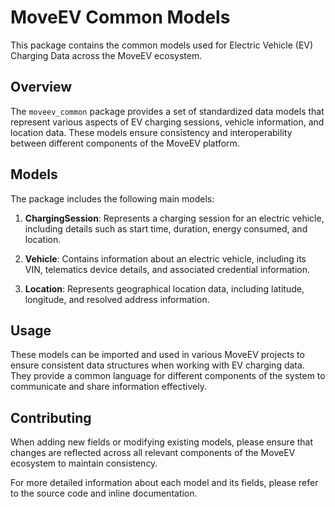 # MoveEV Common Models

This package contains the common models used for Electric Vehicle (EV) Charging Data across the MoveEV ecosystem.

## Overview

The `moveev_common` package provides a set of standardized data models that represent various aspects of EV charging sessions, vehicle information, and location data. These models ensure consistency and interoperability between different components of the MoveEV platform.

## Models

The package includes the following main models:

1. **ChargingSession**: Represents a charging session for an electric vehicle, including details such as start time, duration, energy consumed, and location.

2. **Vehicle**: Contains information about an electric vehicle, including its VIN, telematics device details, and associated credential information.

3. **Location**: Represents geographical location data, including latitude, longitude, and resolved address information.

## Usage

These models can be imported and used in various MoveEV projects to ensure consistent data structures when working with EV charging data. They provide a common language for different components of the system to communicate and share information effectively.

## Contributing

When adding new fields or modifying existing models, please ensure that changes are reflected across all relevant components of the MoveEV ecosystem to maintain consistency.

For more detailed information about each model and its fields, please refer to the source code and inline documentation.
